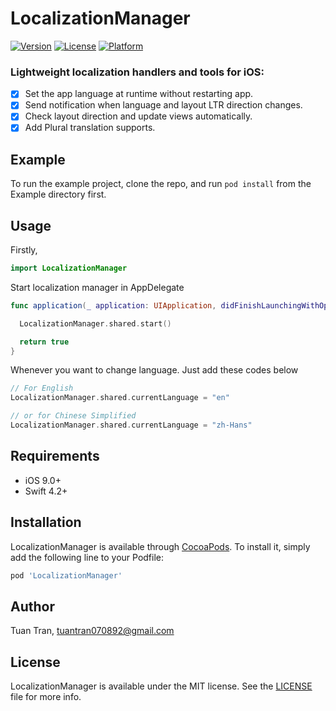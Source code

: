 # LocalizationManager

[![Version](https://img.shields.io/cocoapods/v/LocalizationManager.svg?style=flat)](https://cocoapods.org/pods/LocalizationManager)
[![License](https://img.shields.io/cocoapods/l/LocalizationManager.svg?style=flat)](https://cocoapods.org/pods/LocalizationManager)
[![Platform](https://img.shields.io/cocoapods/p/LocalizationManager.svg?style=flat)](https://cocoapods.org/pods/LocalizationManager)

### Lightweight localization handlers and tools for iOS:

- [x] Set the app language at runtime without restarting app.
- [x] Send notification when language and layout LTR direction changes.
- [x] Check layout direction and update views automatically.
- [x] Add Plural translation supports.

## Example

To run the example project, clone the repo, and run `pod install` from the Example directory first.

## Usage

Firstly,

```swift
import LocalizationManager
```

Start localization manager in AppDelegate

```swift
func application(_ application: UIApplication, didFinishLaunchingWithOptions launchOptions: [UIApplicationLaunchOptionsKey: Any]?) -> Bool {

  LocalizationManager.shared.start()

  return true
}
```

Whenever you want to change language. Just add these codes below

```swift
// For English
LocalizationManager.shared.currentLanguage = "en"

// or for Chinese Simplified
LocalizationManager.shared.currentLanguage = "zh-Hans"
```

## Requirements

* iOS 9.0+
* Swift 4.2+

## Installation

LocalizationManager is available through [CocoaPods](https://cocoapods.org). To install
it, simply add the following line to your Podfile:

```ruby
pod 'LocalizationManager'
```

## Author

Tuan Tran, tuantran070892@gmail.com

## License

LocalizationManager is available under the MIT license. See the [LICENSE](LICENSE) file for more info.
